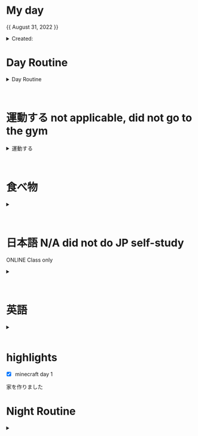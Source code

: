 # My day

{{ August 31, 2022 }}
	<details>
    <summary> Created: </summary>
	{{ 20220901 }} 
	{{23:59}}
    </details>

      
# Day Routine
<details>
<summary> Day Routine </summary>

	- [x] 起きる ~
	- [x] meditate : affirmation -
	- [x] ベッド
	- [x] 歯をブラシする
	- [x] シャワー
	- [x] 一ページ「Book: << IGMMD JMc >>」

</details>

<br>
<br>


# 運動する not applicable, did not go to the gym 
<details>
<summary> 運動する </summary>

	- [.] ジムに行く 

	~ 時：```ｘ``` 
	なにをやりましたか？ ``` ```
*
not applicable, did not go to the gym, walked for more than 20 minutes though

</details>

<br>
<br>
	
# 食べ物
<details>
<summary> </summary>

	- [ ] 朝ご飯
		- [ ] ```<<　  >>```

	- [ ] 昼ご飯
		- [ ] ```<<    >>```

	- [ ] 晩ご飯
		- [ ] ```<<    >>```

</details>
<br>
<br>

# 日本語 N/A did not do JP self-study

ONLINE Class only
<details>
<summary></summary>

	- [.] 元気　教科書
	- [.] あんき
	- [.] WANIKANI - 
	- [.] Manabi Reader
	- [.] 聞き取り (jpconvoみたいです)
	- [.] comprehensive jp, did not continue past 好きなもの

</details><br>
<br>

# 英語
<details >
<summary></summary>

- [ｘ] 今日の単語:

	 ``` 
	 BRANDISH
	  - to shake ro wave something

	  e.g. a weapon (in a menacing manner)

	  Figuratively:
	  - to exhibit something ostentatiously or aggressively
	  e.g. one's intellect
	```
<details >
<summary> DID YOU KNOW? [ screenshot ] </summary>



</details>
</details>

<br>



# highlights
- [x] minecraft day 1

家を作りました

 

# Night Routine

<details>
<summary></summary>
	- [x] water plants 
	- [x] wash face
	- [x] brush teeth
	- [x] skin care
	- [x] journal

Estimated sleep time: ~ [<<  3 am  >>]


❌


